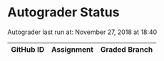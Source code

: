 # Autograder Status
Autograder last run at: November 27, 2018 at 18:40

| GitHub ID | Assignment | Graded Branch |
|-----------|------------|---------------|
